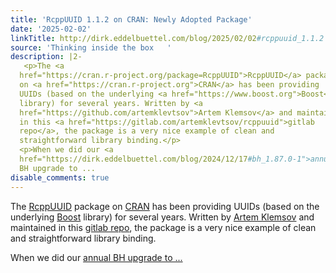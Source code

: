 ```yaml
---
title: 'RcppUUID 1.1.2 on CRAN: Newly Adopted Package'
date: '2025-02-02'
linkTitle: http://dirk.eddelbuettel.com/blog/2025/02/02#rcppuuid_1.1.2
source: 'Thinking inside the box   '
description: |2-
   <p>The <a
  href="https://cran.r-project.org/package=RcppUUID">RcppUUID</a> package
  on <a href="https://cran.r-project.org">CRAN</a> has been providing
  UUIDs (based on the underlying <a href="https://www.boost.org">Boost</a>
  library) for several years. Written by <a
  href="https://github.com/artemklevtsov">Artem Klemsov</a> and maintained
  in this <a href="https://gitlab.com/artemklevtsov/rcppuuid">gitlab
  repo</a>, the package is a very nice example of clean and
  straightforward library binding.</p>
  <p>When we did our <a
  href="https://dirk.eddelbuettel.com/blog/2024/12/17#bh_1.87.0-1">annual
  BH upgrade to ...
disable_comments: true
---
```

 <p>The <a
href="https://cran.r-project.org/package=RcppUUID">RcppUUID</a> package
on <a href="https://cran.r-project.org">CRAN</a> has been providing
UUIDs (based on the underlying <a href="https://www.boost.org">Boost</a>
library) for several years. Written by <a
href="https://github.com/artemklevtsov">Artem Klemsov</a> and maintained
in this <a href="https://gitlab.com/artemklevtsov/rcppuuid">gitlab
repo</a>, the package is a very nice example of clean and
straightforward library binding.</p>
<p>When we did our <a
href="https://dirk.eddelbuettel.com/blog/2024/12/17#bh_1.87.0-1">annual
BH upgrade to ...